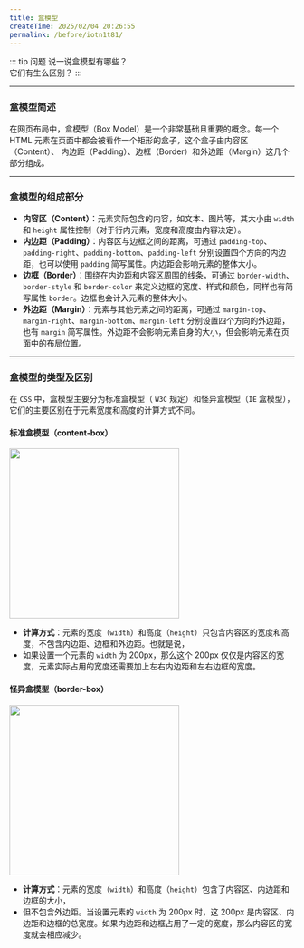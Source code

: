 ```yaml
---
title: 盒模型
createTime: 2025/02/04 20:26:55
permalink: /before/iotn1t81/
---
```


::: tip 问题
说一说盒模型有哪些？  
它们有生么区别？
:::

---

### 盒模型简述

在网页布局中，盒模型（Box Model）是一个非常基础且重要的概念。每一个 HTML 元素在页面中都会被看作一个矩形的盒子，这个盒子由内容区（Content）、
内边距（Padding）、边框（Border）和外边距（Margin）这几个部分组成。

---

### 盒模型的组成部分

- **内容区（Content）**：元素实际包含的内容，如文本、图片等，其大小由 `width` 和 `height` 属性控制（对于行内元素，宽度和高度由内容决定）。
- **内边距（Padding）**：内容区与边框之间的距离，可通过 `padding-top`、`padding-right`、`padding-bottom`、`padding-left` 分别设置四个方向的内边距，也可以使用 `padding` 简写属性。内边距会影响元素的整体大小。
- **边框（Border）**：围绕在内边距和内容区周围的线条，可通过 `border-width`、`border-style` 和 `border-color` 来定义边框的宽度、样式和颜色，同样也有简写属性 `border`。边框也会计入元素的整体大小。
- **外边距（Margin）**：元素与其他元素之间的距离，可通过 `margin-top`、`margin-right`、`margin-bottom`、`margin-left` 分别设置四个方向的外边距，也有 `margin` 简写属性。外边距不会影响元素自身的大小，但会影响元素在页面中的布局位置。

---

### 盒模型的类型及区别

在 `CSS` 中，盒模型主要分为标准盒模型（ `W3C` 规定）和怪异盒模型（`IE` 盒模型），它们的主要区别在于元素宽度和高度的计算方式不同。

#### 标准盒模型（content-box）

<img src="/assets/interview_boxmodel_01.png" style="height: 300px">

- **计算方式**：元素的宽度（`width`）和高度（`height`）只包含内容区的宽度和高度，不包含内边距、边框和外边距。也就是说，
- 如果设置一个元素的 `width` 为 200px，那么这个 200px 仅仅是内容区的宽度，元素实际占用的宽度还需要加上左右内边距和左右边框的宽度。

#### 怪异盒模型（border-box）

<img src="/assets/interview_boxmodel_02.png" style="height: 300px">

- **计算方式**：元素的宽度（`width`）和高度（`height`）包含了内容区、内边距和边框的大小，
- 但不包含外边距。当设置元素的 `width` 为 200px 时，这 200px 是内容区、内边距和边框的总宽度。如果内边距和边框占用了一定的宽度，那么内容区的宽度就会相应减少。
